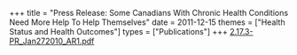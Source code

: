 +++
title = "Press Release: Some Canadians With Chronic Health Conditions Need More Help To Help Themselves"
date = 2011-12-15
themes = ["Health Status and Health Outcomes"]
types = ["Publications"]
+++
[2.17.3-PR\_Jan272010\_AR1.pdf](/files/2.17.3-PR_Jan272010_AR1.pdf)
